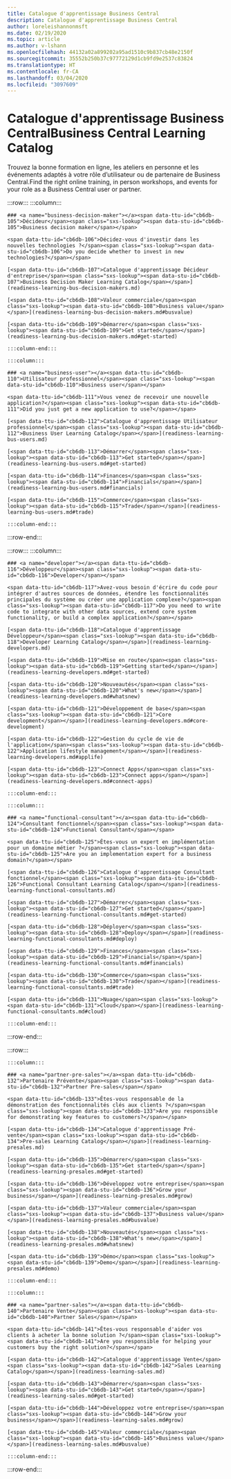 ```yaml
---
title: Catalogue d'apprentissage Business Central
description: Catalogue d'apprentissage Business Central
author: loreleishannonmsft
ms.date: 02/19/2020
ms.topic: article
ms.author: v-lshann
ms.openlocfilehash: 44132a02a899202a95ad1510c9b837cb48e2150f
ms.sourcegitcommit: 35552b250b37c97772129d1cb9fd9e2537c83824
ms.translationtype: HT
ms.contentlocale: fr-CA
ms.lasthandoff: 03/04/2020
ms.locfileid: "3097609"
---
```

# <a name="business-central-learning-catalog"></a><span data-ttu-id="cb6db-103">Catalogue d'apprentissage Business Central</span><span class="sxs-lookup"><span data-stu-id="cb6db-103">Business Central Learning Catalog</span></span>
<span data-ttu-id="cb6db-104">Trouvez la bonne formation en ligne, les ateliers en personne et les événements adaptés à votre rôle d’utilisateur ou de partenaire de Business Central.</span><span class="sxs-lookup"><span data-stu-id="cb6db-104">Find the right online training, in person workshops, and events for your role as a Business Central user or partner.</span></span>

:::row:::
    :::column:::

    ### <a name="business-decision-maker"></a><span data-ttu-id="cb6db-105">Décideur</span><span class="sxs-lookup"><span data-stu-id="cb6db-105">Business decision maker</span></span>

    <span data-ttu-id="cb6db-106">Décidez-vous d'investir dans les nouvelles technologies ?</span><span class="sxs-lookup"><span data-stu-id="cb6db-106">Do you decide whether to invest in new technologies?</span></span> 

    [<span data-ttu-id="cb6db-107">Catalogue d'apprentissage Décideur d'entreprise</span><span class="sxs-lookup"><span data-stu-id="cb6db-107">Business Decision Maker Learning Catalog</span></span>](readiness-learning-bus-decision-makers.md)

    [<span data-ttu-id="cb6db-108">Valeur commerciale</span><span class="sxs-lookup"><span data-stu-id="cb6db-108">Business value</span></span>](readiness-learning-bus-decision-makers.md#busvalue)

    [<span data-ttu-id="cb6db-109">Démarrer</span><span class="sxs-lookup"><span data-stu-id="cb6db-109">Get started</span></span>](readiness-learning-bus-decision-makers.md#get-started)

    :::column-end:::

    :::column:::

    ### <a name="business-user"></a><span data-ttu-id="cb6db-110">Utilisateur professionnel</span><span class="sxs-lookup"><span data-stu-id="cb6db-110">Business user</span></span>

    <span data-ttu-id="cb6db-111">Vous venez de recevoir une nouvelle application?</span><span class="sxs-lookup"><span data-stu-id="cb6db-111">Did you just get a new application to use?</span></span> 

    [<span data-ttu-id="cb6db-112">Catalogue d'apprentissage Utilisateur professionnel</span><span class="sxs-lookup"><span data-stu-id="cb6db-112">Business User Learning Catalog</span></span>](readiness-learning-bus-users.md)

    [<span data-ttu-id="cb6db-113">Démarrer</span><span class="sxs-lookup"><span data-stu-id="cb6db-113">Get started</span></span>](readiness-learning-bus-users.md#get-started)

    [<span data-ttu-id="cb6db-114">Finances</span><span class="sxs-lookup"><span data-stu-id="cb6db-114">Financials</span></span>](readiness-learning-bus-users.md#financials)

    [<span data-ttu-id="cb6db-115">Commerce</span><span class="sxs-lookup"><span data-stu-id="cb6db-115">Trade</span></span>](readiness-learning-bus-users.md#trade)

    :::column-end:::

:::row-end:::

:::row:::
    :::column:::

    ### <a name="developer"></a><span data-ttu-id="cb6db-116">Développeur</span><span class="sxs-lookup"><span data-stu-id="cb6db-116">Developer</span></span>

    <span data-ttu-id="cb6db-117">Avez-vous besoin d'écrire du code pour intégrer d'autres sources de données, étendre les fonctionnalités principales du système ou créer une application complexe?</span><span class="sxs-lookup"><span data-stu-id="cb6db-117">Do you need to write code to integrate with other data sources, extend core system functionality, or build a complex application?</span></span>

    [<span data-ttu-id="cb6db-118">Catalogue d'apprentissage Développeur</span><span class="sxs-lookup"><span data-stu-id="cb6db-118">Developer Learning Catalog</span></span>](readiness-learning-developers.md)

    [<span data-ttu-id="cb6db-119">Mise en route</span><span class="sxs-lookup"><span data-stu-id="cb6db-119">Getting started</span></span>](readiness-learning-developers.md#get-started)

    [<span data-ttu-id="cb6db-120">Nouveautés</span><span class="sxs-lookup"><span data-stu-id="cb6db-120">What's new</span></span>](readiness-learning-developers.md#whatsnew)

    [<span data-ttu-id="cb6db-121">Développement de base</span><span class="sxs-lookup"><span data-stu-id="cb6db-121">Core development</span></span>](readiness-learning-developers.md#core-development)

    [<span data-ttu-id="cb6db-122">Gestion du cycle de vie de l'application</span><span class="sxs-lookup"><span data-stu-id="cb6db-122">Application lifestyle management</span></span>](readiness-learning-developers.md#applife)

    [<span data-ttu-id="cb6db-123">Connect Apps</span><span class="sxs-lookup"><span data-stu-id="cb6db-123">Connect apps</span></span>](readiness-learning-developers.md#connect-apps)

    :::column-end:::

    :::column:::

    ### <a name="functional-consultant"></a><span data-ttu-id="cb6db-124">Consultant fonctionnel</span><span class="sxs-lookup"><span data-stu-id="cb6db-124">Functional Consultant</span></span>
    
    <span data-ttu-id="cb6db-125">Êtes-vous un expert en implémentation pour un domaine métier ?</span><span class="sxs-lookup"><span data-stu-id="cb6db-125">Are you an implementation expert for a business domain?</span></span> 

    [<span data-ttu-id="cb6db-126">Catalogue d'apprentissage Consultant fonctionnel</span><span class="sxs-lookup"><span data-stu-id="cb6db-126">Functional Consultant Learning Catalog</span></span>](readiness-learning-functional-consultants.md)

    [<span data-ttu-id="cb6db-127">Démarrer</span><span class="sxs-lookup"><span data-stu-id="cb6db-127">Get started</span></span>](readiness-learning-functional-consultants.md#get-started)

    [<span data-ttu-id="cb6db-128">Déployer</span><span class="sxs-lookup"><span data-stu-id="cb6db-128">Deploy</span></span>](readiness-learning-functional-consultants.md#deploy)

    [<span data-ttu-id="cb6db-129">Finances</span><span class="sxs-lookup"><span data-stu-id="cb6db-129">Financials</span></span>](readiness-learning-functional-consultants.md#financials)

    [<span data-ttu-id="cb6db-130">Commerce</span><span class="sxs-lookup"><span data-stu-id="cb6db-130">Trade</span></span>](readiness-learning-functional-consultants.md#trade)

    [<span data-ttu-id="cb6db-131">Nuage</span><span class="sxs-lookup"><span data-stu-id="cb6db-131">Cloud</span></span>](readiness-learning-functional-consultants.md#cloud)

    :::column-end:::

:::row-end:::

:::row:::

    :::column:::

    ### <a name="partner-pre-sales"></a><span data-ttu-id="cb6db-132">Partenaire Prévente</span><span class="sxs-lookup"><span data-stu-id="cb6db-132">Partner Pre-sales</span></span>

    <span data-ttu-id="cb6db-133">Êtes-vous responsable de la démonstration des fonctionnalités clés aux clients ?</span><span class="sxs-lookup"><span data-stu-id="cb6db-133">Are you responsible for demonstrating key features to customers?</span></span> 

    [<span data-ttu-id="cb6db-134">Catalogue d'apprentissage Pré-vente</span><span class="sxs-lookup"><span data-stu-id="cb6db-134">Pre-sales Learning Catalog</span></span>](readiness-learning-presales.md)

    [<span data-ttu-id="cb6db-135">Démarrer</span><span class="sxs-lookup"><span data-stu-id="cb6db-135">Get started</span></span>](readiness-learning-presales.md#get-started)

    [<span data-ttu-id="cb6db-136">Développez votre entreprise</span><span class="sxs-lookup"><span data-stu-id="cb6db-136">Grow your business</span></span>](readiness-learning-presales.md#grow)

    [<span data-ttu-id="cb6db-137">Valeur commerciale</span><span class="sxs-lookup"><span data-stu-id="cb6db-137">Business value</span></span>](readiness-learning-presales.md#busvalue)

    [<span data-ttu-id="cb6db-138">Nouveautés</span><span class="sxs-lookup"><span data-stu-id="cb6db-138">What's new</span></span>](readiness-learning-presales.md#whatsnew)

    [<span data-ttu-id="cb6db-139">Démo</span><span class="sxs-lookup"><span data-stu-id="cb6db-139">Demo</span></span>](readiness-learning-presales.md#demo)

    :::column-end:::

    :::column:::

    ### <a name="partner-sales"></a><span data-ttu-id="cb6db-140">Partenaire Vente</span><span class="sxs-lookup"><span data-stu-id="cb6db-140">Partner Sales</span></span>

    <span data-ttu-id="cb6db-141">Êtes-vous responsable d'aider vos clients à acheter la bonne solution ?</span><span class="sxs-lookup"><span data-stu-id="cb6db-141">Are you responsible for helping your customers buy the right solution?</span></span> 

    [<span data-ttu-id="cb6db-142">Catalogue d'apprentissage Vente</span><span class="sxs-lookup"><span data-stu-id="cb6db-142">Sales Learning Catalog</span></span>](readiness-learning-sales.md)

    [<span data-ttu-id="cb6db-143">Démarrer</span><span class="sxs-lookup"><span data-stu-id="cb6db-143">Get started</span></span>](readiness-learning-sales.md#get-started)

    [<span data-ttu-id="cb6db-144">Développez votre entreprise</span><span class="sxs-lookup"><span data-stu-id="cb6db-144">Grow your business</span></span>](readiness-learning-sales.md#grow)

    [<span data-ttu-id="cb6db-145">Valeur commerciale</span><span class="sxs-lookup"><span data-stu-id="cb6db-145">Business value</span></span>](readiness-learning-sales.md#busvalue)

    :::column-end:::

:::row-end:::
